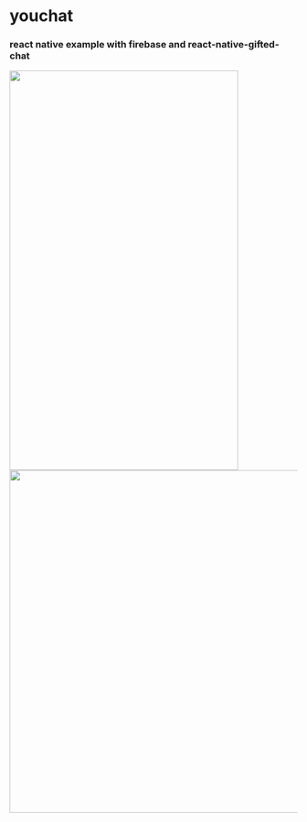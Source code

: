# youchat
### react native example with firebase and react-native-gifted-chat
<img src="https://user-images.githubusercontent.com/18680429/57258400-fe7a9e00-7064-11e9-94a2-58ed549e1fa3.png" width="400" height="700" >  
<img src="https://user-images.githubusercontent.com/18680429/57258678-ca53ad00-7065-11e9-9fd4-a6ee2bfe09a5.png" width="600" height="600" >
